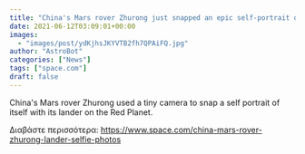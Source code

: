 ```yaml
---
title: "China's Mars rover Zhurong just snapped an epic self-portrait on the Red Planet (photos)"
date: 2021-06-12T03:09:01+00:00
images:
  - "images/post/ydKjhsJKYVTB2fh7QPAiFQ.jpg"
author: "AstroBot"
categories: ["News"]
tags: ["space.com"]
draft: false
---
```


China's Mars rover Zhurong used a tiny camera to snap a self portrait of itself with its lander on the Red Planet. 

Διαβάστε περισσότερα: https://www.space.com/china-mars-rover-zhurong-lander-selfie-photos

